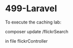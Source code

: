 499-Laravel
===========


To execute the caching lab:

composer update
/flickrSearch

in file flickrController
